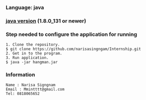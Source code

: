 ### Language: java
### [java version](https://www.oracle.com/technetwork/java/javase/downloads/jdk8-downloads-2133151.html) (1.8.0_131 or newer)

### Step needed to configure the application for running

```
1. Clone the repository.
$ git clone https://github.com/narisasingngam/Internship.git
2. Get in to the program.
3. Run application.
$ java -jar hangman.jar
```

### Information
```
Name : Narisa Signgnam
Email : Mmintttt@gmail.com
Tel: 0818065652
```